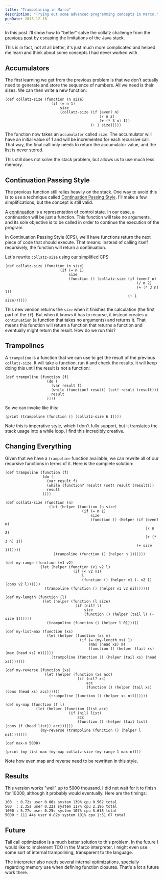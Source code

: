 ```yaml
---
title: "Trampolining in Marco"
description: "Trying out some advanced programming concepts in Marco."
pubDate: 2013-12-16
---
```


In this post I'll show how to "better" solve the collatz challenge from the [previous post](/posts/2013-12-13-the-collatz-conjecture/) by escaping the limitations of the Java stack.

This is in fact, not at all better, it's just much more complicated and helped me learn and think about some concepts I had never worked with.

## Accumulators

The first learning we get from the previous problem is that we don't actually need to generate and store the sequence of numbers. All we need is their sizes. We can then write a new function:

```racket
(def collatz-size (function (n size)
                     (if (= n 1)
                         size
                         (collatz-size (if (even? n)
                                           (/ n 2)
                                           (+ (* 3 n) 1))
                                       (+ 1 size)))))
```

The function now takes an `accumulator` called `size`. The accumulator will have an initial value of 1 and will be incremented for each recursive call. That way, the final call only needs to return the accumulator value, and the list is never stored.

This still does not solve the stack problem, but allows us to use much less memory.

## Continuation Passing Style

The previous function still relies heavily on the stack. One way to avoid this is to use a technique called [Continuation Passing Style](http://en.wikipedia.org/wiki/Continuation-passing_style). I'll make a few simplifications, but the concept is still valid.

A [continuation](http://en.wikipedia.org/wiki/Continuation) is a representation of control state. In our case, a continuation will be just a function. This function will take no arguments, and its sole objective is to be called in order to continue the execution of the program.

In Continuation Passing Style (CPS), we'll have functions return the next piece of code that should execute. That means: Instead of calling itself recursively, the function will return a continuation.

Let's rewrite `collatz-size` using our simplified CPS:

```racket
(def collatz-size (function (n size)
                         (if (= n 1)
                             size
                             (function () (collatz-size (if (even? n)
                                                            (/ n 2)
                                                            (+ (* 3 n) 1))
                                                        (+ 1 size))))))
```

This new version returns the `size` when it finishes the calculation (the first part of the `if`). But when it knows it has to recurse, it instead creates a `continuation` (a function that takes no arguments) and returns it. That means this function will return a function that returns a function and eventually might return the result. How do we run this?

## Trampolines

A `trampoline` is a function that we can use to get the result of the previous `collatz-size`. It will take a function, run it and check the results. It will keep doing this until the result is not a function:

```racket
(def trampoline (function (f)
                   (do (
                     (var result f)
                     (while (function? result) (set! result (result)))
                     result
                   ))))
```

So we can invoke like this:

```racket
(print (trampoline (function () (collatz-size 6 1))))
```

Note this is imperative style, which I don't fully support, but it translates the stack usage into a while loop. I find this incredibly creative.

## Changing Everything

Given that we have a `trampoline` function available, we can rewrite all of our recursive functions in terms of it. Here is the complete solution:

```racket
(def trampoline (function (f)
                 (do (
                   (var result f)
                   (while (function? result) (set! result (result)))
                   result
                 ))))

(def collatz-size (function (n)
                    (let (helper (function (n size)
                                   (if (= n 1)
                                       size
                                       (function () (helper (if (even? n)
                                                                (/ n 2)
                                                                (+ (* 3 n) 1))
                                                            (+ size 1))))))
                      (trampoline (function () (helper n 1))))))

(def my-range (function (v1 v2)
                (let (helper (function (v1 v2 l)
                               (if (< v2 v1)
                                   l
                                   (function () (helper v1 (- v2 1) (cons v2 l))))))
                  (trampoline (function () (helper v1 v2 nil))))))

(def my-length (function (l)
                 (let (helper (function (l size)
                                (if (nil? l)
                                    size
                                    (function () (helper (tail l) (+ size 1))))))
                   (trampoline (function () (helper l 0))))))

(def my-list-max (function (xs)
                   (let (helper (function (xs m)
                                  (if (= (my-length xs) 1)
                                      (max (head xs) m)
                                      (function () (helper (tail xs) (max (head xs) m))))))
                     (trampoline (function () (helper (tail xs) (head xs)))))))

(def my-reverse (function (xs)
                  (let (helper (function (xs acc)
                                 (if (nil? xs)
                                     acc
                                     (function () (helper (tail xs) (cons (head xs) acc))))))
                    (trampoline (function () (helper xs nil))))))

(def my-map (function (f l)
              (let (helper (function (list acc)
                             (if (nil? list)
                                 acc
                                 (function () (helper (tail list) (cons (f (head list)) acc))))))
                (my-reverse (trampoline (function () (helper l nil)))))))

(def max-n 5000)

(print (my-list-max (my-map collatz-size (my-range 1 max-n))))
```

Note how even map and reverse need to be rewritten in this style.

## Results

This version works "well" up to 5000 thousand. I did not wait for it to finish for 10000, although it probably would eventually. Here are the timings:

    100  : 0.72s user 0.06s system 139% cpu 0.562 total
    500  : 2.35s user 0.22s system 117% cpu 2.196 total
    1000 : 5.77s user 0.25s system 107% cpu 5.618 total
    5000 : 111.44s user 0.82s system 101% cpu 1:51.07 total

## Future

Tail call optimization is a much better solution to this problem. In the future I would like to implement TCO in the Marco interpreter. I might even use some sort of internal trampolining, transparent to the language.

The interpreter also needs several internal optimizations, specially regarding memory use when defining function closures. That's a lot a future work there.